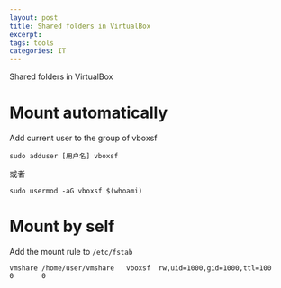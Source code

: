 ```yaml
---
layout: post
title: Shared folders in VirtualBox
excerpt:
tags: tools
categories: IT
---
```


Shared folders in VirtualBox


# Mount automatically
Add current user to the group of vboxsf
```
sudo adduser [用户名] vboxsf
```
或者
```
sudo usermod -aG vboxsf $(whoami)
```

# Mount by self
Add the mount rule to `/etc/fstab`
```
vmshare /home/user/vmshare   vboxsf  rw,uid=1000,gid=1000,ttl=100        0       0
```